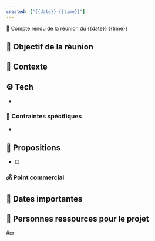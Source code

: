 ```yaml
---
created: ["{{date}} {{time}}"]
---
```


📍 Compte rendu de la réunion du {{date}} {{time}}

## 🎯 Objectif de la réunion



## 🔎 Contexte 



## ⚙️ Tech

 - 


### 🚨 Contraintes spécifiques
 
 - 



## 🧪 Propositions

 - [ ] 


### 💰 Point commercial




## 📆 Dates importantes



## 🦄 Personnes ressources pour le projet
 


#cr 